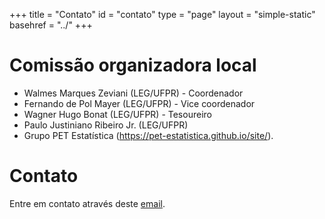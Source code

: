 +++
title = "Contato"
id = "contato"
type = "page"
layout = "simple-static"
basehref = "../"
+++

# Comissão organizadora local

  * Walmes Marques Zeviani (LEG/UFPR) - Coordenador
  * Fernando de Pol Mayer (LEG/UFPR) - Vice coordenador
  * Wagner Hugo Bonat (LEG/UFPR) - Tesoureiro
  * Paulo Justiniano Ribeiro Jr. (LEG/UFPR)
  * Grupo PET Estatística (<https://pet-estatistica.github.io/site/>).

# Contato

Entre em contato através deste [email](mailto:leg.ufpr@gmail.com).
